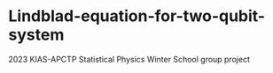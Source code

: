 # Lindblad-equation-for-two-qubit-system
2023 KIAS-APCTP Statistical Physics Winter School group project
